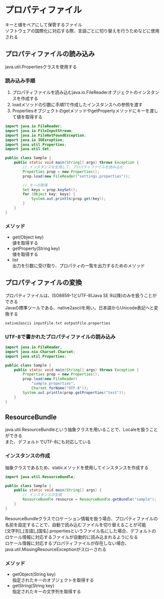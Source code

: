 # プロパティファイル
キーと値をペアにして保管するファイル<br>
ソフトウェアの国際化に対応する際、言語ごとに切り替えを行うためなどに使用される

## プロパティファイルの読み込み
java.util.Propertiesクラスを使用する

### 読み込み手順
1. プロパティファイルを読み込むjava.io.FileReaderオブジェクトのインスタンスを作成する
2. loadメソッドの引数に手順1で作成したインスタンスへの参照を渡す
3. PropertiesオブジェクトのgetメソッドやgetPropertyメソッドにキーを渡して値を取得する

```java
import java.io.FileReader;
import java.io.FileInputStream;
import java.io.FileNotFoundException;
import java.io.IOException;
import java.util.Properties;
import java.util.Set;

public class Sample {
    public static void main(String[] args) throws Exception {
        // インスタンスを生成して、プロパティファイルを読み込む
        Properties prop = new Properties();
        prop.load(new FileReader("settings.properties"));

        // キーの取得
        Set keys = prop.keySet();
        for (Object key: keys) {
            System.out.println(prop.get(key));
        }
    }
}
```

### メソッド
- get(Object key)<br>
値を取得する
- getProperty(String key)<br>
値を取得する
- list<br>
出力を引数に受け取り、プロパティの一覧を出力するためのメソッド

## プロパティファイルの変換
プロパティファイルは、ISO8859-1とUTF-8(Java SE 9以降)のみを扱うことができる<br>
Javaの標準ツールである、native2asciiを用い。日本語からUnicode表記へと変換する<br>
```bash
native2ascii inputFile.txt outputFile.properties
```

### UTF-8で書かれたプロパティファイルの読み込み
```java
import java.io.FileReader;
import java.nio.Charset.Charset;
import java.util.Properties;

public class Sample {
    public static void main(String[] args) throws Exception {
        Properties prop = new Properties();
        prop.load(new FileReader(
            "sample.properties",
            Charset.forName("UTF-8"));
        System.out.println(prop.getProperties("test"));
    }
}
```

## ResourceBundle
java.util.ResourceBundleという抽象クラスを用いることで、Localeを扱うことができる<br>
また、デフォルトでUTF-8にも対応している

### インスタンスの作成
抽象クラスであるため、staticメソッドを使用してインスタンスを作成する
```java
import java.util.ResourceBundle;

public class Sample {
    public static void main(String[] args) {
        // インスタンスの生成
        ResourceBundle resource = ResourceBundle.getBundle("sample");
    }
}
```
ResourceBundleクラスでロケーション情報を扱う場合、プロパティファイルの名前を設定することで、自動で読み込むファイルを切り替えることが可能<br>
[文字列]\_[言語]_[国名].propertiesというファイル名にした場合、デフォルトのロケール情報に対応するファイルが自動的に読み込まれるようになる<br>
ロケール情報に対応するプロパティファイルが存在しない場合、java.util.MissingResourceExceptionがスローされる

### メソッド
- getObject(String key)<br>
指定されたキーのオブジェクトを取得する
- getString(String key)<br>
指定されたキーの文字列を取得する
